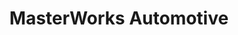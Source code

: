 ---
title: "MasterWorks Automotive"
url: /cleveland-heights/masterworks-automotive/
shop: Autowerkstatt
---